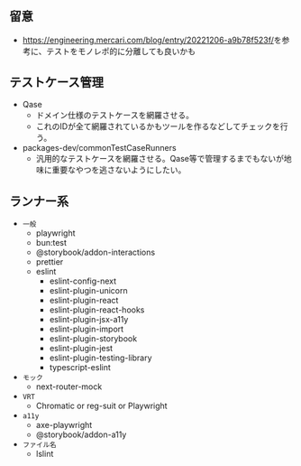 #

## 留意

- <https://engineering.mercari.com/blog/entry/20221206-a9b78f523f/>を参考に、テストをモノレポ的に分離しても良いかも

## テストケース管理

- Qase
  - ドメイン仕様のテストケースを網羅させる。
  - これのIDが全て網羅されているかもツールを作るなどしてチェックを行う。
- packages-dev/commonTestCaseRunners
  - 汎用的なテストケースを網羅させる。Qase等で管理するまでもないが地味に重要なやつを逃さないようにしたい。

## ランナー系

- `一般`
  - playwright
  - bun:test
  - @storybook/addon-interactions
  - prettier
  - eslint
    - eslint-config-next
    - eslint-plugin-unicorn
    - eslint-plugin-react
    - eslint-plugin-react-hooks
    - eslint-plugin-jsx-a11y
    - eslint-plugin-import
    - eslint-plugin-storybook
    - eslint-plugin-jest
    - eslint-plugin-testing-library
    - typescript-eslint
- `モック`
  - next-router-mock
- `VRT`
  - Chromatic or reg-suit or Playwright
- `a11y`
  - axe-playwright
  - @storybook/addon-a11y
- `ファイル名`
  - lslint
